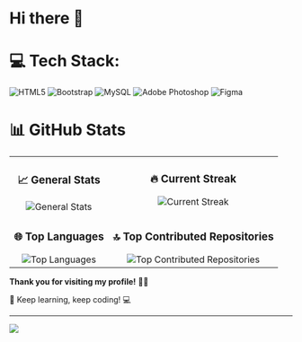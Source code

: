# Hi there 👋

<!--

Here are some ideas to get you started:

- 🔭 I’m currently working on ...
- 🌱 I’m currently learning android studio with kotlin programming language
- 👯 I’m looking to collaborate on ...
- 🤔 I’m looking for help with ...
- 💬 Ask me about ...
- 📫 How to reach me: ...
- 😄 Pronouns: ...
- ⚡ Fun fact: ...
-->

# 💻 Tech Stack:

![HTML5](https://img.shields.io/badge/html5-%23E34F26.svg?style=for-the-badge&logo=html5&logoColor=white) ![Bootstrap](https://img.shields.io/badge/bootstrap-%238511FA.svg?style=for-the-badge&logo=bootstrap&logoColor=white) ![MySQL](https://img.shields.io/badge/mysql-%2300000f.svg?style=for-the-badge&logo=mysql&logoColor=white) ![Adobe Photoshop](https://img.shields.io/badge/adobe%20photoshop-%2331A8FF.svg?style=for-the-badge&logo=adobe%20photoshop&logoColor=white) ![Figma](https://img.shields.io/badge/figma-%23F24E1E.svg?style=for-the-badge&logo=figma&logoColor=white)

# 📊 GitHub Stats

<div align="center">

<table>
  <tr>
    <td align="center" valign="top">
      <h3>📈 General Stats</h3>
      <img src="https://github-readme-stats.vercel.app/api?username=fidataufiq&theme=highcontrast&hide_border=false&include_all_commits=true&count_private=false" alt="General Stats"/>
    </td>
    <td align="center" valign="top">
      <h3>🔥 Current Streak</h3>
      <img src="https://github-readme-streak-stats.herokuapp.com/?user=fidataufiq&theme=highcontrast&hide_border=false" alt="Current Streak"/>
    </td>
  </tr>
  <tr>
    <td align="center" valign="top">
      <h3>🌐 Top Languages</h3>
      <img src="https://github-readme-stats.vercel.app/api/top-langs/?username=fidataufiq&theme=highcontrast&hide_border=false&include_all_commits=true&count_private=false&layout=compact" alt="Top Languages"/>
    </td>
    <td align="center" valign="top">
      <h3>🔝 Top Contributed Repositories</h3>
      <img src="https://github-contributor-stats.vercel.app/api?username=fidataufiq&limit=5&theme=highcontrast&combine_all_yearly_contributions=true" alt="Top Contributed Repositories"/>
    </td>
  </tr>
</table>

</div>



<!--
## 🔥 Fun Facts
I'm a **crypto trader** and a proud **HODLer** since 2023. 🚀
-->


**Thank you for visiting my profile!** 🙏🏻

🚀 Keep learning, keep coding! 💻

---

[![](https://visitcount.itsvg.in/api?id=fidataufiq&icon=2&color=1)](https://visitcount.itsvg.in)

<!-- Proudly created with GPRM ( https://gprm.itsvg.in ) -->
